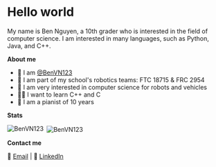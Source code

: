 # Hello world
My name is Ben Nguyen, a 10th grader who is interested in the field of computer science. I am interested in many languages, such as Python, Java, and C++.

**About me**
- 👋 I am [@BenVN123](https://github.com/BenVN123)
- 🤖 I am part of my school's robotics teams: FTC 18715 & FRC 2954
- 🚗 I am very interested in computer science for robots and vehicles 
- 👨‍💻 I want to learn C++ and C
- 🎹 I am a pianist of 10 years

**Stats**
<p><img align="left" src="https://github-readme-stats.vercel.app/api/top-langs?username=BenVN123&show_icons=true&locale=en&layout=compact" alt="BenVN123" /></p>

<p>&nbsp;<img align="center" src="https://github-readme-stats.vercel.app/api?username=BenVN123&show_icons=true&locale=en&layout=compact" alt="BenVN123"/></p>

**Contact me**

📧 [Email](mailto:bnguyen123.vn@gmail.com) | 🔗 [LinkedIn](https://linkedin.com/in/ben-nguyen-214220209)

